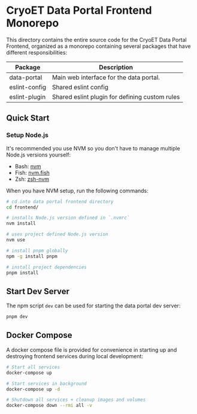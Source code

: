 # CryoET Data Portal Frontend Monorepo

This directory contains the entire source code for the CryoET Data Portal Frontend, organized as a monorepo containing several packages that have different responsibilities:

| Package       | Description                                    |
| ------------- | ---------------------------------------------- |
| data-portal   | Main web interface for the data portal.        |
| eslint-config | Shared eslint config                           |
| eslint-plugin | Shared eslint plugin for defining custom rules |

## Quick Start

### Setup Node.js

It's recommended you use NVM so you don't have to manage multiple Node.js versions yourself:

- Bash: [nvm](https://github.com/nvm-sh/nvm)
- Fish: [nvm.fish](https://github.com/jorgebucaran/nvm.fish)
- Zsh: [zsh-nvm](https://github.com/lukechilds/zsh-nvm)

When you have NVM setup, run the following commands:

```sh
# cd into data portal frontend directory
cd frontend/

# installs Node.js version defined in `.nvmrc`
nvm install

# uses project defined Node.js version
nvm use

# install pnpm globally
npm -g install pnpm

# install project dependencies
pnpm install
```

## Start Dev Server

The npm script `dev` can be used for starting the data portal dev server:

```sh
pnpm dev
```

## Docker Compose

A docker compose file is provided for convenience in starting up and destroying frontend services during local development:

```sh
# Start all services
docker-compose up

# Start services in background
docker-compose up -d

# Shutdown all services + cleanup images and volumes
docker-compose down --rmi all -v
```

